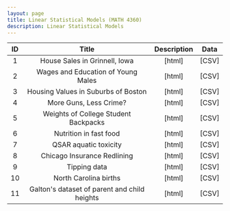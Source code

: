 ```yaml
---
layout: page
title: Linear Statistical Models (MATH 4360)
description: Linear Statistical Models
---
```




| ID | Title | Description  | Data |
| :---:         |     :---:      |     :---:  |        :---: |
| 1   | 	House Sales in Grinnell, Iowa    | <a style="text-decoration:none" href="https://vincentarelbundock.github.io/Rdatasets/doc/Stat2Data/GrinnellHouses.html" target="_blank" rel="noopener noreferrer">[html]</a>    | <a style="text-decoration:none" href="../assets/Data4360/GrinnellHouses.csv" target="_blank" rel="noopener noreferrer">[CSV]</a>    |
| 2     | Wages and Education of Young Males     | <a style="text-decoration:none" href="https://vincentarelbundock.github.io/Rdatasets/doc/Ecdat/Males.html" target="_blank" rel="noopener noreferrer">[html]</a>      | <a style="text-decoration:none" href="../assets/Data4360/Males.csv" target="_blank" rel="noopener noreferrer">[CSV]</a>      |
| 3     | Housing Values in Suburbs of Boston     | <a style="text-decoration:none" href="https://vincentarelbundock.github.io/Rdatasets/doc/MASS/Boston.html" target="_blank" rel="noopener noreferrer">[html]</a>      | <a style="text-decoration:none" href="../assets/Data4360/Boston.csv" target="_blank" rel="noopener noreferrer">[CSV]</a>      |
| 4     | More Guns, Less Crime?     | <a style="text-decoration:none" href="https://vincentarelbundock.github.io/Rdatasets/doc/AER/Guns.html" target="_blank" rel="noopener noreferrer">[html]</a>      | <a style="text-decoration:none" href="../assets/Data4360/Crime.csv" target="_blank" rel="noopener noreferrer">[CSV]</a>      |
| 5     | Weights of College Student Backpacks     | <a style="text-decoration:none" href="https://vincentarelbundock.github.io/Rdatasets/doc/Stat2Data/Backpack.html" target="_blank" rel="noopener noreferrer">[html]</a>      | <a style="text-decoration:none" href="../assets/Data4360/Backpack.csv" target="_blank" rel="noopener noreferrer">[CSV]</a>      |
| 6     | Nutrition in fast food     | <a style="text-decoration:none" href="https://vincentarelbundock.github.io/Rdatasets/doc/openintro/fastfood.html" target="_blank" rel="noopener noreferrer">[html]</a>      | <a style="text-decoration:none" href="../assets/Data4360/fastfood.csv" target="_blank" rel="noopener noreferrer">[CSV]</a>      |
| 7     | QSAR aquatic toxicity     | <a style="text-decoration:none" href="https://archive.ics.uci.edu/ml/datasets/QSAR+aquatic+toxicity#" target="_blank" rel="noopener noreferrer">[html]</a>      | <a style="text-decoration:none" href="../assets/Data4360/qsar_aquatic_toxicity.csv" target="_blank" rel="noopener noreferrer">[CSV]</a>      |
| 8     | Chicago Insurance Redlining     | <a style="text-decoration:none" href="../assets/Data4360/ChicagoInsurance.txt" target="_blank" rel="noopener noreferrer">[html]</a>      | <a style="text-decoration:none" href="../assets/Data4360/insurance.dat" target="_blank" rel="noopener noreferrer">[CSV]</a>      |
| 9     | Tipping data     | <a style="text-decoration:none" href="https://vincentarelbundock.github.io/Rdatasets/doc/reshape2/tips.html" target="_blank" rel="noopener noreferrer">[html]</a>      | <a style="text-decoration:none" href="../assets/Data4360/Males.csv" target="_blank" rel="noopener noreferrer">[CSV]</a>      |
| 10    | North Carolina births     | <a style="text-decoration:none" href="https://vincentarelbundock.github.io/Rdatasets/doc/openintro/births.html" target="_blank" rel="noopener noreferrer">[html]</a>      | <a style="text-decoration:none" href="../assets/Data4360/Males.csv" target="_blank" rel="noopener noreferrer">[CSV]</a>      |
| 11     | Galton's dataset of parent and child heights     | <a style="text-decoration:none" href="https://vincentarelbundock.github.io/Rdatasets/doc/mosaicData/Galton.html" target="_blank" rel="noopener noreferrer">[html]</a>      | <a style="text-decoration:none" href="../assets/Data4360/Males.csv" target="_blank" rel="noopener noreferrer">[CSV]</a>      |






 
 
<!-- Note: this is how to write a comment in HTML. Everything in here won't show up on your webpage.-->

<!--
To increase the size of the title, use fewer # in front of the paper title.
To decrease the size of the title, use more #. 
To remove the italics, remove the * before and after the description
To remove the underline from the title, remove the <u> tags (<u> and </u>)
-->


